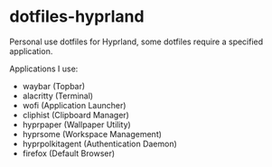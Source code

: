 # dotfiles-hyprland
Personal use dotfiles for Hyprland, some dotfiles require a specified application.

Applications I use:
- waybar (Topbar)
- alacritty (Terminal)
- wofi (Application Launcher)
- cliphist (Clipboard Manager)
- hyprpaper (Wallpaper Utility)
- hyprsome (Workspace Management)
- hyprpolkitagent (Authentication Daemon)
- firefox (Default Browser)
